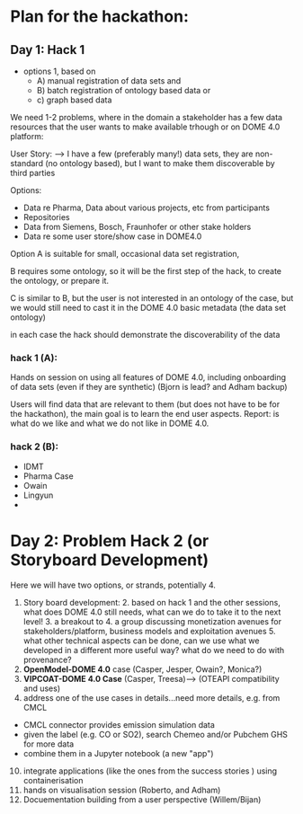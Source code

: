 # Plan for the hackathon: 

## Day 1: Hack 1

- options 1, based on 
  - A) manual registration of data sets and 
  - B) batch registration of ontology based data or 
  - c) graph based data 



We need 1-2 problems, where in the domain a stakeholder has a few data resources that the user wants to make available trhough or on DOME 4.0 platform: 

User Story: --> I have a few (preferably many!) data sets, they are non-standard (no ontology based), but I want to make them discoverable by third parties 

Options: 
 - Data re Pharma, Data about various projects, etc from participants
 - Repositories
 - Data from Siemens, Bosch, Fraunhofer or other stake holders 
 - Data re some user store/show case in DOME4.0 

Option A is suitable for small, occasional data set registration, 

B requires some ontology, so it will be the first step of the hack, to create the ontology, or prepare it. 

C is similar to B, but the user is not interested in an ontology of the case, but we would still need to cast it in the 
DOME 4.0 basic metadata (the data set ontology)

in each case the hack should demonstrate the discoverability of the data 

### hack 1 (A): 
Hands on session on using all features of DOME 4.0, including onboarding of data sets (even if they are synthetic) (Bjorn is lead? and Adham backup)

Users will find data that are relevant to them (but does not have to be for the hackathon), the main goal is to learn the end user aspects. Report: is what do we like and what we do not like in DOME 4.0. 
  
### hack 2 (B):
- IDMT
- Pharma Case
- Owain
- Lingyun
- 


# Day 2: Problem Hack 2 (or Storyboard Development)
Here we will have two options, or strands, potentially 4. 
1. Story board development:
   2. based on hack 1 and the other sessions, what does DOME 4.0 still needs, what can we do to take it to the next level!
   3. a breakout to 
      4. a group discussing monetization avenues for stakeholders/platform, business models and exploitation avenues
      5. what other technical aspects can be done, can we use what we developed in a different more useful way? what do we need to do with provenance?
6. **OpenModel-DOME 4.0** case (Casper, Jesper, Owain?, Monica?)
7. **VIPCOAT-DOME 4.0 Case** (Casper, Treesa)--> (OTEAPI compatibility and uses)
8. address one of the use cases in details...need more details, e.g. from CMCL
  * CMCL connector provides emission simulation data
  * given the label (e.g. CO or SO2), search Chemeo and/or Pubchem GHS for more data
  * combine them in a Jupyter notebook (a new "app")
10. integrate applications (like the ones from the success stories ) using containerisation 
11. hands on visualisation session (Roberto, and Adham)
12. Docuementation building from a user perspective (Willem/Bijan)
